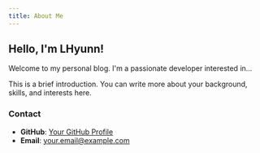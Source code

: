 ```yaml
---
title: About Me
---
```


## Hello, I'm LHyunn!

Welcome to my personal blog. I'm a passionate developer interested in...

This is a brief introduction. You can write more about your background, skills, and interests here.

### Contact
- **GitHub**: [Your GitHub Profile](https://github.com/your-username)
- **Email**: your.email@example.com
